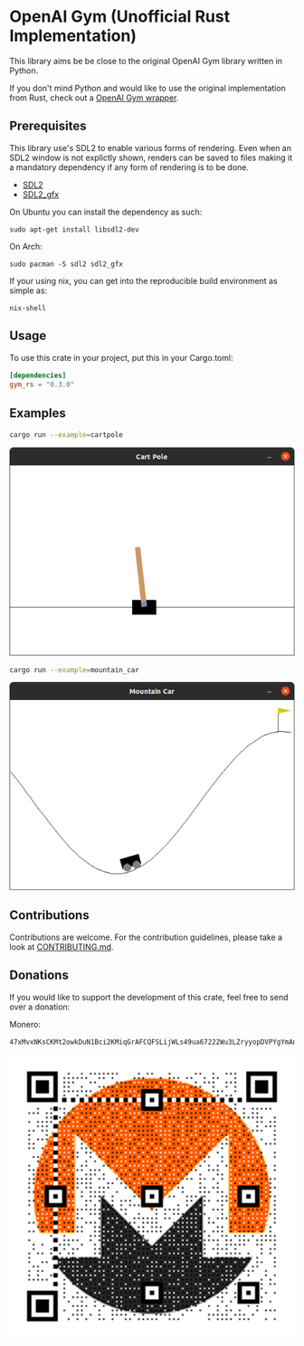# OpenAI Gym (Unofficial Rust Implementation)

This library aims be be close to the original OpenAI Gym library written in Python.

If you don't mind Python and would like to use the original implementation from Rust,
check out a [OpenAI Gym wrapper](https://github.com/MrRobb/gym-rs).


## Prerequisites

This library use's SDL2 to enable various forms of rendering. Even when an SDL2
window is not explictly shown, renders can be saved to files making it a mandatory 
dependency if any form of rendering is to be done.

- [SDL2](https://wiki.libsdl.org/Installation)
- [SDL2_gfx](https://www.ferzkopp.net/Software/SDL2_gfx/Docs/html/index.html)

On Ubuntu you can install the dependency as such:
```shell
sudo apt-get install libsdl2-dev
```

On Arch:
```shell
sudo pacman -S sdl2 sdl2_gfx
```

If your using nix, you can get into the reproducible build environment as simple as:
```shell
nix-shell
```

## Usage

To use this crate in your project, put this in your Cargo.toml:

```toml
[dependencies]
gym_rs = "0.3.0"
```

## Examples

```bash
cargo run --example=cartpole
```
![cart_pole](assets/cartpole.png)

```bash
cargo run --example=mountain_car
```
![mountain_car](assets/mountain_car.png)


## Contributions

Contributions are welcome. For the contribution guidelines, please take a look at [CONTRIBUTING.md](./CONTRIBUTING.md).

## Donations

If you would like to support the development of this crate, feel free to send over a donation:

Monero:

```plain
47xMvxNKsCKMt2owkDuN1Bci2KMiqGrAFCQFSLijWLs49ua67222Wu3LZryyopDVPYgYmAnYkSZSz9ZW2buaDwdyKTWGwwb
```

![monero](assets/monero_donations_qrcode.png)
